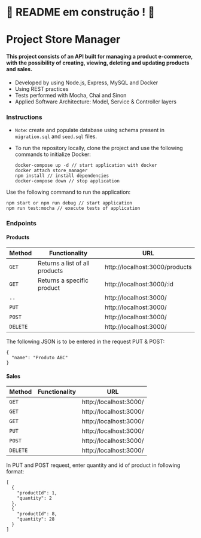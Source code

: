 # :construction: README em construção ! :construction:

# Project Store Manager

#### This project consists of an API built for managing a product e-commerce, with the possibility of creating, viewing, deleting and updating products and sales.

* Developed by using Node.js, Express, MySQL and Docker
* Using REST practices
* Tests performed with Mocha, Chai and Sinon
* Applied Software Architecture: Model, Service & Controller layers

### Instructions
* `Note`: create and populate database using schema present in `migration.sql` and `seed.sql` files.
* To run the repository locally, clone the project and use the following commands to initialize Docker: 

  ```
  docker-compose up -d // start application with docker
  docker attach store_manager
  npm install // install dependencies
  docker-compose down // stop application
  ```

Use the following command to run the application:
  ```
  npm start or npm run debug // start application
  npm run test:mocha // execute tests of application

  ```

### Endpoints
#### Products

  | Method     | Functionality | URL |
  | ----------- | ----------- | ----------- |
  | `GET`   | Returns a list of all products | http://localhost:3000/products |
  | `GET`   | Returns a specific product | http://localhost:3000/:id |
  | `..`   |  | http://localhost:3000/ |
  | `PUT`   |  | http://localhost:3000/ |
  | `POST`   |  | http://localhost:3000/ |
  | `DELETE`   |  | http://localhost:3000/ |

The following JSON is to be entered in the request PUT & POST:
  ```
  { 
    "name": "Produto ABC"
  }
  ```

#### Sales

  | Method     | Functionality | URL |
  | ----------- | ----------- | ----------- |
  | `GET`   |  | http://localhost:3000/ |
  | `GET`   |  | http://localhost:3000/ |
  | `GET`   |  | http://localhost:3000/ |
  | `PUT`   |  | http://localhost:3000/ |
  | `POST`   |  | http://localhost:3000/ |
  | `DELETE`   |  | http://localhost:3000/ |

In PUT and POST request, enter quantity and id of product in following format:
  ```
  [
    {
      "productId": 1,
      "quantity": 2
    }, 
    { 
      "productId": 8,
      "quantity": 28
    }
  ]
  ```
